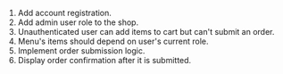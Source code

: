 1. Add account registration.
2. Add admin user role to the shop.
3. Unauthenticated user can add items to cart but can't submit an order.
4. Menu's items should depend on user's current role.
5. Implement order submission logic.
6. Display order confirmation after it is submitted.
